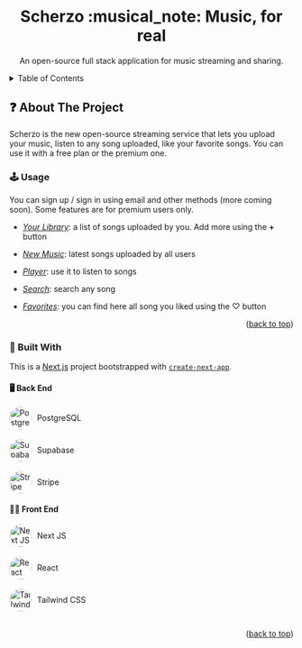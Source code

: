 <a name="readme-top"></a>

  <h1 align="center">Scherzo :musical_note: Music, for real</h1>

  <p align="center">
  An open-source full stack application for music streaming and sharing.
  </p>

<!-- TABLE OF CONTENTS -->

<details>
  <summary>Table of Contents</summary>
  <ol>
    <li>
      <a href="#question-about-the-project">About The Project</a>
      <ul>
        <li><a href="#joystick-usage">Usage</a></li>
        <li>
          <a href="#bricks-built-with">Built With</a>
          <ul>
          <li><a href="#-back-end">Back End</a></li>
          <li><a href="#-front-end">Front End</a></li>
          </ul>
        </li>
      </ul>
    </li>
    <li>
      <a href="#clapper-getting-started">Getting Started</a>
      <ul>
        <li><a href="#pencil-prerequisites">Prerequisites</a></li>
        <li><a href="#gear-installation">Installation</a></li>
      </ul>
    </li>
    <li><a href="#world_map-roadmap">Roadmap</a></li>
    <li><a href="#computer-contributing">Contributing</a></li>
    <li><a href="#license">License</a></li>
    <li><a href="#contact">Contact</a></li>
  </ol>
</details>

<!-- ABOUT THE PROJECT -->

## :question: About The Project

Scherzo is the new open-source streaming service that lets you upload your music, listen to any song uploaded, like your favorite songs. You can use it with a free plan or the premium one.

### :joystick: Usage

You can sign up / sign in using email and other methods (more coming soon). Some features are for premium users only.

- _<ins>Your Library</ins>_: a list of songs uploaded by you. Add more using the **+** button

- _<ins>New Music</ins>_: latest songs uploaded by all users

- _<ins>Player</ins>_: use it to listen to songs

- _<ins>Search</ins>_: search any song

- _<ins>Favorites</ins>_: you can find here all song you liked using the ♡ button

<p align="right">(<a href="#readme-top">back to top</a>)</p>

### :bricks: Built With

This is a [Next.js](https://nextjs.org/) project bootstrapped with [`create-next-app`](https://github.com/vercel/next.js/tree/canary/packages/create-next-app).

#### 🖥 Back End

<div style="display:flex;  align-items:center;"><a href="https://developer.mozilla.org/en-US/docs/Web/JavaScript" target="_blank" rel="noreferrer"> <img src="https://cdn.jsdelivr.net/gh/devicons/devicon/icons/postgresql/postgresql-original.svg" alt="PostgreSQL" width="40" height="40" style="border-radius:100%; margin-right:9px;"/> </a>PostgreSQL</div> <br>
<div style="display:flex;  align-items:center;"><a href="https://developer.mozilla.org/en-US/docs/Web/JavaScript" target="_blank" rel="noreferrer"> <img src="https://github.com/egidiosalinaro/spotify-clone/assets/129901135/5cf0ceb6-b549-4963-a705-f6e4fa3b536a" alt="Supabase" width="40" height="40" style="border-radius:100%; margin-right:9px;"/> </a>Supabase</div> <br>
<div style="display:flex;  align-items:center;"><a href="https://developer.mozilla.org/en-US/docs/Web/JavaScript" target="_blank" rel="noreferrer"> <img src="https://github.com/egidiosalinaro/spotify-clone/assets/129901135/8cd837f0-497f-4896-b2fb-81ad08821a93" alt="Stripe" width="40" height="40" style="border-radius:100%; margin-right:9px;"/> </a>Stripe</div>

#### 👩‍💻 Front End

<div style="display:flex;  align-items:center;"><a href="https://developer.mozilla.org/en-US/docs/Web/JavaScript" target="_blank" rel="noreferrer"> <img src="https://cdn.jsdelivr.net/gh/devicons/devicon/icons/nextjs/nextjs-original.svg" alt="Next JS" width="40" height="40" style="border-radius:100%; margin-right:9px;"/> </a>Next JS</div> <br>
<div style="display:flex;  align-items:center;"><a href="https://developer.mozilla.org/en-US/docs/Web/JavaScript" target="_blank" rel="noreferrer"> <img src="https://cdn.jsdelivr.net/gh/devicons/devicon/icons/react/react-original.svg" alt="React" width="40" height="40" style="border-radius:100%; margin-right:9px;"/> </a>React</div> <br>
<div style="display:flex;  align-items:center;"><a href="https://developer.mozilla.org/en-US/docs/Web/JavaScript" target="_blank" rel="noreferrer"> <img src="https://cdn.jsdelivr.net/gh/devicons/devicon/icons/tailwindcss/tailwindcss-plain.svg" alt="Tailwind CSS" width="40" height="40" style="border-radius:100%; margin-right:9px;"/> </a>Tailwind CSS</div> <br>

<p align="right">(<a href="#readme-top">back to top</a>)</p>
